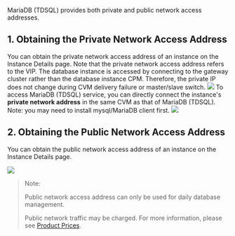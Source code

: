MariaDB (TDSQL) provides both private and public network access addresses.

## 1. Obtaining the Private Network Access Address
You can obtain the private network access address of an instance on the Instance Details page. Note that the private network access address refers to the VIP. The database instance is accessed by connecting to the gateway cluster rather than the database instance CPM. Therefore, the private IP does not change during CVM delivery failure or master/slave switch.
![](https://mccdn.qcloud.com/img56835cbbbeb73.png)
To access MariaDB (TDSQL) service, you can directly connect the instance's **private network address** in the same CVM as that of MariaDB (TDSQL). Note: you may need to install mysql/MariaDB client first.
![](https://mccdn.qcloud.com/img56835e0a9470d.png)

## 2. Obtaining the Public Network Access Address
You can obtain the public network access address of an instance on the Instance Details page.


![](https://mc.qcloudimg.com/static/img/82911c57474269d29cb8a466a6f5a09c/image.png)
> Note:
> 
> Public network access address can only be used for daily database management.
> 
> Public network traffic may be charged. For more information, please see [Product Prices](http://tce.fsphere.cn/document/product/237/2034).

